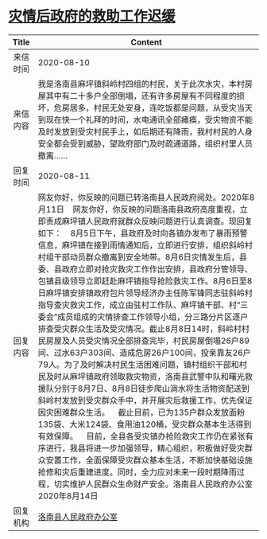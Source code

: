 # <a href="http://www.shangluo.gov.cn/zmhd/ldxxxx.jsp?urltype=leadermail.LeaderMailContentUrl&wbtreeid=1112&leadermailid=6295">灾情后政府的救助工作迟缓</a>
| Title |                                                                                                                                                                                                                                                                                                                                                                Content                                                                                                                                                                                                                                                                                                                                                                |
|:-----:|---------------------------------------------------------------------------------------------------------------------------------------------------------------------------------------------------------------------------------------------------------------------------------------------------------------------------------------------------------------------------------------------------------------------------------------------------------------------------------------------------------------------------------------------------------------------------------------------------------------------------------------------------------------------------------------------------------------------------------------|
| 来信时间  | 2020-08-10                                                                                                                                                                                                                                                                                                                                                                                                                                                                                                                                                                                                                                                                                                                            |
| 来信内容  | 我是洛南县麻坪镇斜岭村四组的村民，关于此次水灾，本村房屋其中有二十多户全部倒塌，还有许多房屋有不同程度的损坏，危房居多，村民无处安身，连吃饭都是问题，从受灾当天到现在快一个礼拜的时间，水电通讯全部瘫痪，受灾物资不能及时发放到受灾村民手上，如后期还有降雨，我村村民的人身安全都会受到威胁，望政府部门及时疏通道路，组织村里人员撤离……                                                                                                                                                                                                                                                                                                                                                                                                                                                                                                                                                                 |
| 回复时间  | 2020-08-11                                                                                                                                                                                                                                                                                                                                                                                                                                                                                                                                                                                                                                                                                                                            |
| 回复内容  | 网友你好，你反映的问题已转洛南县人民政府阅处。2020年8月11日    网友你好，你反映的问题洛南县政府高度重视，立即责成麻坪镇人民政府就群众反映问题进行认真调查。现回复如下：    8月5日下午，县政府及时向各镇办发布了暴雨预警信息，麻坪镇在接到雨情通知后，立即进行安排，组织斜岭村村组干部动员群众撤离到安全地带。8月6日灾情发生后，县委、县政府立即对抢灾救灾工作作出安排，县政府分管领导、包镇县级领导立即赶赴麻坪镇指导抢险救灾工作。8月6日至8日麻坪镇安排镇政府包片领导经济办主任陈军锋同志驻斜岭村指导查灾救灾工作，成立由驻村工作队、麻坪镇干部、村“三委会”成员组成的灾情排查工作领导小组，分三路分片区逐户排查受灾群众生活及受灾情况。截止8月8日14时，斜岭村村民房屋及人员受灾情况全部排查完毕，村民房屋倒塌26户89间、过水63户303间、造成危房26户100间，投亲靠友26户79人。为了及时解决村民生活困难问题，镇村组织干部和村民及时从麻坪镇政府领取救灾物资，洛南县武警中队和曙光救援队分别于8月7日、8月8日徒步爬山淌水将生活物资配送到斜岭村发放到受灾群众手中，并开展灾后救援工作，优先保证因灾困难群众生活。    截止目前，已为135户群众发放面粉135袋、大米124袋、食用油120桶，受灾群众基本生活得到有效保障。    目前，全县各受灾镇办抢险救灾工作仍在紧张有序进行，我县将进一步加强领导，精心组织，积极做好受灾群众安置工作，全面保障受灾群众基本生活，不断加快基础设施抢修和灾后重建进度。同时，全力应对未来一段时期降雨过程，切实维护人民群众生命财产安全。洛南县人民政府办公室2020年8月14日 |
| 回复机构  | <a href="../../category/agencies/洛南县人民政府办公室.md">洛南县人民政府办公室</a>                                                                                                                                                                                                                                                                                                                                                                                                                                                                                                                                                                                                                                                                        |